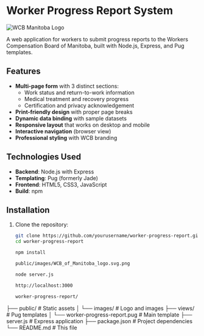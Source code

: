 # Worker Progress Report System

![WCB Manitoba Logo](public/images/WCB_of_Manitoba_logo.svg.png)

A web application for workers to submit progress reports to the Workers Compensation Board of Manitoba, built with Node.js, Express, and Pug templates.

## Features

- **Multi-page form** with 3 distinct sections:
  - Work status and return-to-work information
  - Medical treatment and recovery progress
  - Certification and privacy acknowledgement
- **Print-friendly design** with proper page breaks
- **Dynamic data binding** with sample datasets
- **Responsive layout** that works on desktop and mobile
- **Interactive navigation** (browser view)
- **Professional styling** with WCB branding

## Technologies Used

- **Backend**: Node.js with Express
- **Templating**: Pug (formerly Jade)
- **Frontend**: HTML5, CSS3, JavaScript
- **Build**: npm

## Installation

1. Clone the repository:
   ```bash
   git clone https://github.com/yourusername/worker-progress-report.git
   cd worker-progress-report

   npm install

   public/images/WCB_of_Manitoba_logo.svg.png

   node server.js

   http://localhost:3000

   worker-progress-report/
├── public/               # Static assets
│   └── images/           # Logo and images
├── views/                # Pug templates
│   └── worker-progress-report.pug  # Main template
├── server.js             # Express application
├── package.json          # Project dependencies
└── README.md             # This file



   
